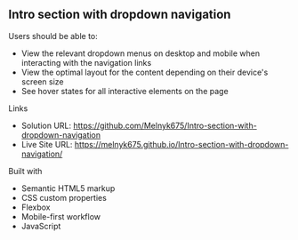  ## Intro section with dropdown navigation

Users should be able to:

- View the relevant dropdown menus on desktop and mobile when interacting with the navigation links
- View the optimal layout for the content depending on their device's screen size
- See hover states for all interactive elements on the page

Links

- Solution URL: https://github.com/Melnyk675/Intro-section-with-dropdown-navigation
- Live Site URL: https://melnyk675.github.io/Intro-section-with-dropdown-navigation/

Built with
- Semantic HTML5 markup
- CSS custom properties
- Flexbox
- Mobile-first workflow
- JavaScript